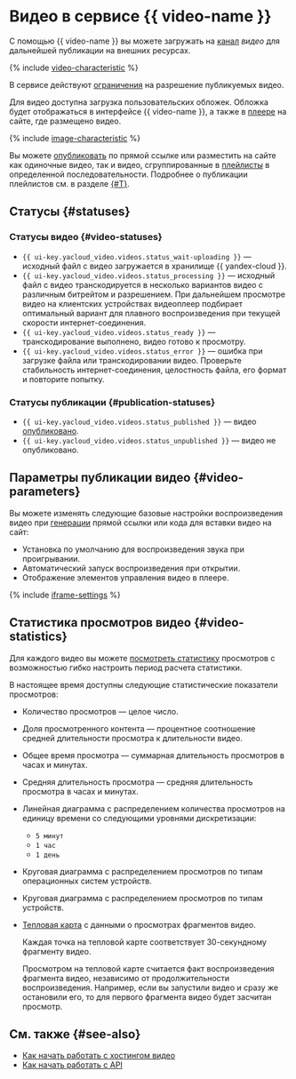 # Видео в сервисе {{ video-name }}

С помощью {{ video-name }} вы можете загружать на [канал](index.md#channels) _видео_ для дальнейшей публикации на внешних ресурсах.

{% include [video-characteristic](../../_includes/video/video-characteristic-multiple.md) %}

В сервисе действуют [ограничения](limits.md) на разрешение публикуемых видео.

Для видео доступна загрузка пользовательских обложек. Обложка будет отображаться в интерфейсе {{ video-name }}, а также в [плеере](./player.md) на сайте, где размещено видео.

{% include [image-characteristic](../../_includes/video/image-characteristic.md) %}

Вы можете [опубликовать](../operations/video/get-link.md) по прямой ссылке или разместить на сайте как одиночные видео, так и видео, сгруппированные в [плейлисты](playlists.md) в определенной последовательности. Подробнее о публикации плейлистов см. в разделе [{#T}](../operations/playlists/get-link.md).

## Статусы {#statuses}

### Статусы видео {#video-statuses}

* `{{ ui-key.yacloud_video.videos.status_wait-uploading }}` — исходный файл с видео загружается в хранилище {{ yandex-cloud }}.
* `{{ ui-key.yacloud_video.videos.status_processing }}` — исходный файл с видео транскодируется в несколько вариантов видео с различным битрейтом и разрешением. При дальнейшем просмотре видео на клиентских устройствах видеоплеер подбирает оптимальный вариант для плавного воспроизведения при текущей скорости интернет-соединения.
* `{{ ui-key.yacloud_video.videos.status_ready }}` — транскодирование выполнено, видео готово к просмотру.
* `{{ ui-key.yacloud_video.videos.status_error }}` — ошибка при загрузке файла или транскодировании видео. Проверьте стабильность интернет-соединения, целостность файла, его формат и повторите попытку.

### Статусы публикации {#publication-statuses}

* `{{ ui-key.yacloud_video.videos.status_published }}` — видео [опубликовано](../operations/video/publish.md).
* `{{ ui-key.yacloud_video.videos.status_unpublished }}` — видео не опубликовано.

## Параметры публикации видео {#video-parameters}

Вы можете изменять следующие базовые настройки воспроизведения видео при [генерации](../operations/video/get-link.md) прямой ссылки или кода для вставки видео на сайт:

* Установка по умолчанию для воспроизведения звука при проигрывании.
* Автоматический запуск воспроизведения при открытии.
* Отображение элементов управления видео в плеере.

{% include [iframe-settings](../../_includes/video/iframe-settings.md) %}

## Статистика просмотров видео {#video-statistics}

Для каждого видео вы можете [посмотреть статистику](../operations/video/get-statistics.md) просмотров с возможностью гибко настроить период расчета статистики.

В настоящее время доступны следующие статистические показатели просмотров:

* Количество просмотров — целое число.
* Доля просмотренного контента — процентное соотношение средней длительности просмотра к длительности видео.
* Общее время просмотра — суммарная длительность просмотров в часах и минутах.
* Средняя длительность просмотра — средняя длительность просмотра в часах и минутах.
* Линейная диаграмма с распределением количества просмотров на единицу времени со следующими уровнями дискретизации:

    * `5 минут`
    * `1 час`
    * `1 день`
* Круговая диаграмма с распределением просмотров по типам операционных систем устройств.
* Круговая диаграмма с распределением просмотров по типам устройств.
* [Тепловая карта](https://ru.wikipedia.org/wiki/Тепловая_карта) с данными о просмотрах фрагментов видео.

    Каждая точка на тепловой карте соответствует 30-секундному фрагменту видео.

    Просмотром на тепловой карте считается факт воспроизведения фрагмента видео, независимо от продолжительности воспроизведения. Например, если вы запустили видео и сразу же остановили его, то для первого фрагмента видео будет засчитан просмотр.

## См. также {#see-also}

* [Как начать работать с хостингом видео](../hosting.md)
* [Как начать работать с API](../api-ref/quickstart.md)